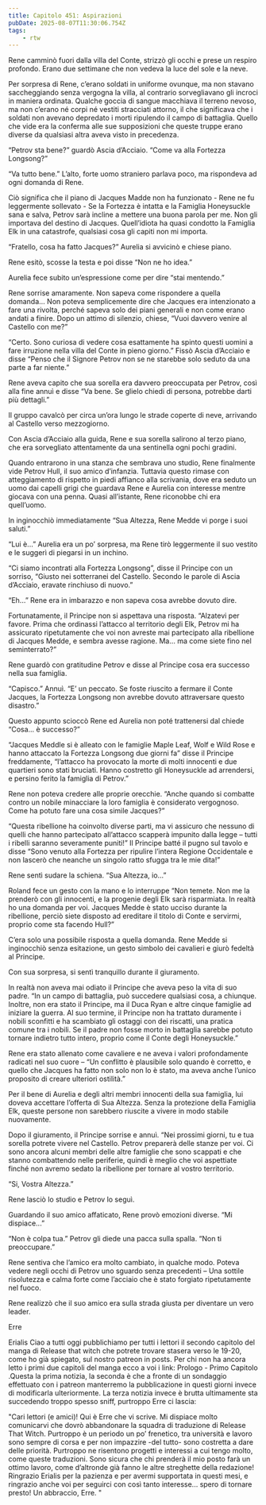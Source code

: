 ```yaml
---
title: Capitolo 451: Aspirazioni
pubDate: 2025-08-07T11:30:06.754Z
tags:
    - rtw
---
```



Rene camminò fuori dalla villa del Conte, strizzò gli occhi e prese un respiro profondo. Erano due settimane che non vedeva la luce del sole e la neve.


Per sorpresa di Rene, c’erano soldati in uniforme ovunque, ma non stavano saccheggiando senza vergogna la villa, al contrario sorvegliavano gli incroci in maniera ordinata. Qualche goccia di sangue macchiava il terreno nevoso, ma non c’erano né corpi né vestiti stracciati attorno, il che significava che i soldati non avevano depredato i morti ripulendo il campo di battaglia. Quello che vide era la conferma alle sue supposizioni che queste truppe erano diverse da qualsiasi altra aveva visto in precedenza.


“Petrov sta bene?” guardò Ascia d’Acciaio. “Come va alla Fortezza Longsong?”


“Va tutto bene.” L’alto, forte uomo straniero parlava poco, ma rispondeva ad ogni domanda di Rene.


Ciò significa che il piano di Jacques Madde non ha funzionato - Rene ne fu leggermente sollevato - Se la Fortezza è intatta e la Famiglia Honeysuckle sana e salva, Petrov sarà incline a mettere una buona parola per me. Non gli importava del destino di Jacques. Quell’idiota ha quasi condotto la Famiglia Elk in una catastrofe, qualsiasi cosa gli capiti non mi importa.


“Fratello, cosa ha fatto Jacques?” Aurelia si avvicinò e chiese piano.


Rene esitò, scosse la testa e poi disse “Non ne ho idea.”


Aurelia fece subito un’espressione come per dire “stai mentendo.”


Rene sorrise amaramente. Non sapeva come rispondere a quella domanda… Non poteva semplicemente dire che Jacques era intenzionato a fare una rivolta, perché sapeva solo dei piani generali e non come erano andati a finire. Dopo un attimo di silenzio, chiese, “Vuoi davvero venire al Castello con me?”


“Certo. Sono curiosa di vedere cosa esattamente ha spinto questi uomini a fare irruzione nella villa del Conte in pieno giorno.” Fissò Ascia d’Acciaio e disse “Penso che il Signore Petrov non se ne starebbe solo seduto da una parte a far niente.”


Rene aveva capito che sua sorella era davvero preoccupata per Petrov, così alla fine annuì e disse “Va bene. Se glielo chiedi di persona, potrebbe darti più dettagli.”


Il gruppo cavalcò per circa un’ora lungo le strade coperte di neve, arrivando al Castello verso mezzogiorno.


Con Ascia d’Acciaio alla guida, Rene e sua sorella salirono al terzo piano, che era sorvegliato attentamente da una sentinella ogni pochi gradini.


Quando entrarono in una stanza che sembrava uno studio, Rene finalmente vide Petrov Hull, il suo amico d’infanzia. Tuttavia questo rimase con atteggiamento di rispetto in piedi affianco alla scrivania, dove era seduto un uomo dai capelli grigi che guardava Rene e Aurelia con interesse mentre giocava con una penna. Quasi all’istante, Rene riconobbe chi era quell’uomo.


In inginocchiò immediatamente “Sua Altezza, Rene Medde vi porge i suoi saluti.”


“Lui è...” Aurelia era un po’ sorpresa, ma Rene tirò leggermente il suo vestito e le suggerì di piegarsi in un inchino.


“Ci siamo incontrati alla Fortezza Longsong”, disse il Principe con un sorriso, “Giusto nei sotterranei del Castello. Secondo le parole di Ascia d’Acciaio, eravate rinchiuso di nuovo.”


“Eh...” Rene era in imbarazzo e non sapeva cosa avrebbe dovuto dire.


Fortunatamente, il Principe non si aspettava una risposta. “Alzatevi per favore. Prima che ordinassi l’attacco al territorio degli Elk, Petrov mi ha assicurato ripetutamente che voi non avreste mai partecipato alla ribellione di Jacques Medde, e sembra avesse ragione. Ma... ma come siete fino nel seminterrato?”


Rene guardò con gratitudine Petrov e disse al Principe cosa era successo nella sua famiglia.


“Capisco.” Annuì. “E’ un peccato. Se foste riuscito a fermare il Conte Jacques, la Fortezza Longsong non avrebbe dovuto attraversare questo disastro.”


Questo appunto scioccò Rene ed Aurelia non poté trattenersi dal chiede “Cosa... è successo?”


“Jacques Meddle si è alleato con le famiglie Maple Leaf, Wolf e Wild Rose e hanno attaccato la Fortezza Longsong due giorni fa” disse il Principe freddamente, “l’attacco ha provocato la morte di molti innocenti e due quartieri sono stati bruciati. Hanno costretto gli Honeysuckle ad arrendersi, e persino ferito la famiglia di Petrov.”


Rene non poteva credere alle proprie orecchie. “Anche quando si combatte contro un nobile minacciare la loro famiglia è considerato vergognoso. Come ha potuto fare una cosa simile Jacques?”


“Questa ribellione ha coinvolto diverse parti, ma vi assicuro che nessuno di quelli che hanno partecipato all’attacco scapperà impunito dalla legge – tutti i ribelli saranno severamente puniti!” Il Principe batté il pugno sul tavolo e disse “Sono venuto alla Fortezza per ripulire l’intera Regione Occidentale e non lascerò che neanche un singolo ratto sfugga tra le mie dita!”


Rene sentì sudare la schiena. “Sua Altezza, io...”


Roland fece un gesto con la mano e lo interruppe “Non temete. Non me la prenderò con gli innocenti, e la progenie degli Elk sarà risparmiata. In realtà ho una domanda per voi. Jacques Medde è stato ucciso durante la ribellione, perciò siete disposto ad ereditare il titolo di Conte e servirmi, proprio come sta facendo Hull?”


C’era solo una possibile risposta a quella domanda. Rene Medde si inginocchiò senza esitazione, un gesto simbolo dei cavalieri e giurò fedeltà al Principe.


Con sua sorpresa, si sentì tranquillo durante il giuramento.


In realtà non aveva mai odiato il Principe che aveva peso la vita di suo padre. “In un campo di battaglia, può succedere qualsiasi cosa, a chiunque. Inoltre, non era stato il Principe, ma il Duca Ryan e altre cinque famiglie ad iniziare la guerra. Al suo termine, il Principe non ha trattato duramente i nobili sconfitti e ha scambiato gli ostaggi con dei riscatti, una pratica comune tra i nobili. Se il padre non fosse morto in battaglia sarebbe potuto tornare indietro tutto intero, proprio come il Conte degli Honeysuckle.”


Rene era stato allenato come cavaliere e ne aveva i valori profondamente radicati nel suo cuore – “Un conflitto è plausibile solo quando è corretto, e quello che Jacques ha fatto non solo non lo è stato, ma aveva anche l’unico proposito di creare ulteriori ostilità.”


Per il bene di Aurelia e degli altri membri innocenti della sua famiglia, lui doveva accettare l’offerta di Sua Altezza. Senza la protezione della Famiglia Elk, queste persone non sarebbero riuscite a vivere in modo stabile nuovamente.


Dopo il giuramento, il Principe sorrise e annuì. “Nei prossimi giorni, tu e tua sorella potrete vivere nel Castello. Petrov preparerà delle stanze per voi. Ci sono ancora alcuni membri delle altre famiglie che sono scappati e che stanno combattendo nelle periferie, quindi è meglio che voi aspettiate finché non avremo sedato la ribellione per tornare al vostro territorio.


“Si, Vostra Altezza.”


Rene lasciò lo studio e Petrov lo seguì.


Guardando il suo amico affaticato, Rene provò emozioni diverse. “Mi dispiace...”


“Non è colpa tua.” Petrov gli diede una pacca sulla spalla. “Non ti preoccupare.”


Rene sentiva che l’amico era molto cambiato, in qualche modo. Poteva vedere negli occhi di Petrov uno sguardo senza precedenti – Una sottile risolutezza e calma forte come l’acciaio che è stato forgiato ripetutamente nel fuoco.


Rene realizzò che il suo amico era sulla strada giusta per diventare un vero leader.










Erre






 Erialis Ciao a tutti oggi pubblichiamo per tutti i lettori il secondo capitolo del manga di Release that witch che potrete trovare stasera verso le 19-20, come ho già spiegato, sul nostro patreon in posts. Per chi non ha ancora letto i primi due capitoli del manga ecco a voi i link: Prologo  - Primo Capitolo .Questa la prima notizia, la seconda è che a fronte di un sondaggio effettuato con i patreon manterremo la pubblicazione in questi giorni invece di modificarla ulteriormente. La terza notizia invece è brutta ultimamente sta succedendo troppo spesso sniff, purtroppo Erre ci lascia:


"Cari lettori (e amici)! Qui è Erre che vi scrive. Mi dispiace molto comunicarvi che dovrò abbandonare la squadra di traduzione di Release That Witch. Purtroppo è un periodo un po’ frenetico, tra università e lavoro sono sempre di corsa e per non impazzire -del tutto- sono costretta a dare delle priorità. Purtroppo ne risentono progetti e interessi a cui tengo molto, come queste traduzioni. Sono sicura che chi prenderà il mio posto farà un ottimo lavoro, come d’altronde già fanno le altre streghette della redazione! Ringrazio Erialis per la pazienza e per avermi supportata in questi mesi, e ringrazio anche voi per seguirci con così tanto interesse... spero di tornare presto! Un abbraccio, Erre. " 




                                


                                



